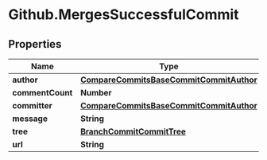 # Github.MergesSuccessfulCommit

## Properties

Name | Type | Description | Notes
------------ | ------------- | ------------- | -------------
**author** | [**CompareCommitsBaseCommitCommitAuthor**](CompareCommitsBaseCommitCommitAuthor.md) |  | [optional] 
**commentCount** | **Number** |  | [optional] 
**committer** | [**CompareCommitsBaseCommitCommitAuthor**](CompareCommitsBaseCommitCommitAuthor.md) |  | [optional] 
**message** | **String** |  | [optional] 
**tree** | [**BranchCommitCommitTree**](BranchCommitCommitTree.md) |  | [optional] 
**url** | **String** |  | [optional] 


